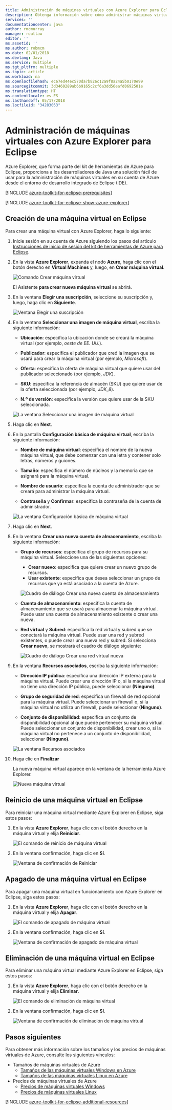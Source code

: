 ```yaml
---
title: Administración de máquinas virtuales con Azure Explorer para Eclipse
description: Obtenga información sobre cómo administrar máquinas virtuales de Azure mediante Azure Explorer para Eclipse.
services: ''
documentationcenter: java
author: rmcmurray
manager: routlaw
editor: ''
ms.assetid: ''
ms.author: robmcm
ms.date: 02/01/2018
ms.devlang: Java
ms.service: multiple
ms.tgt_pltfrm: multiple
ms.topic: article
ms.workload: na
ms.openlocfilehash: ec67ed44ec570da7b826c12a9f8a24a5b0170e99
ms.sourcegitcommit: 3d3460289ab6b9165c2cf6a3dd56eafd0692501e
ms.translationtype: HT
ms.contentlocale: es-ES
ms.lasthandoff: 05/17/2018
ms.locfileid: "34283053"
---
```

# <a name="manage-virtual-machines-by-using-the-azure-explorer-for-eclipse"></a>Administración de máquinas virtuales con Azure Explorer para Eclipse

Azure Explorer, que forma parte del kit de herramientas de Azure para Eclipse, proporciona a los desarrolladores de Java una solución fácil de usar para la administración de máquinas virtuales en su cuenta de Azure desde el entorno de desarrollo integrado de Eclipse (IDE).

[!INCLUDE [azure-toolkit-for-eclipse-prerequisites](../includes/azure-toolkit-for-eclipse-prerequisites.md)]

[!INCLUDE [azure-toolkit-for-eclipse-show-azure-explorer](../includes/azure-toolkit-for-eclipse-show-azure-explorer.md)]

## <a name="create-a-virtual-machine-in-eclipse"></a>Creación de una máquina virtual en Eclipse

Para crear una máquina virtual con Azure Explorer, haga lo siguiente:

1. Inicie sesión en su cuenta de Azure siguiendo los pasos del artículo [Instrucciones de inicio de sesión del kit de herramientas de Azure para Eclipse](https://docs.microsoft.com/java/azure/eclipse/azure-toolkit-for-eclipse-sign-in-instructions).

1. En la vista **Azure Explorer**, expanda el nodo **Azure**, haga clic con el botón derecho en **Virtual Machines** y, luego, en **Crear máquina virtual**.

   ![Comando Crear máquina virtual][CR01]  

   El Asistente **para crear nueva máquina virtual** se abrirá.

1. En la ventana **Elegir una suscripción**, seleccione su suscripción y, luego, haga clic en **Siguiente**.

   ![Ventana Elegir una suscripción][CR02]

1. En la ventana **Seleccionar una imagen de máquina virtual**, escriba la siguiente información:

   * **Ubicación**: especifica la ubicación donde se creará la máquina virtual (por ejemplo, *oeste de EE. UU.*).

   * **Publicador**: especifica el publicador que creó la imagen que se usará para crear la máquina virtual (por ejemplo, *Microsoft*).

   * **Oferta**: especifica la oferta de máquina virtual que quiere usar del publicador seleccionado (por ejemplo, *JDK*).

   * **SKU**: especifica la referencia de almacén (SKU) que quiere usar de la oferta seleccionada (por ejemplo, *JDK_8*).

   * **N.º de versión**: especifica la versión que quiere usar de la SKU seleccionada.

   ![La ventana Seleccionar una imagen de máquina virtual][CR03]

1. Haga clic en **Next**.

1. En la pantalla **Configuración básica de máquina virtual**, escriba la siguiente información:

   * **Nombre de máquina virtual**: especifica el nombre de la nueva máquina virtual, que debe comenzar con una letra y contener solo letras, números y guiones.

   * **Tamaño**: especifica el número de núcleos y la memoria que se asignará para la máquina virtual.

   * **Nombre de usuario**: especifica la cuenta de administrador que se creará para administrar la máquina virtual.

   * **Contraseña** y **Confirmar**: especifica la contraseña de la cuenta de administrador.

   ![La ventana Configuración básica de máquina virtual][CR04]

1. Haga clic en **Next**.

1. En la ventana **Crear una nueva cuenta de almacenamiento**, escriba la siguiente información:

   * **Grupo de recursos**: especifica el grupo de recursos para su máquina virtual. Seleccione una de las siguientes opciones:
      * **Crear nuevo**: especifica que quiere crear un nuevo grupo de recursos.
      * **Usar existente**: especifica que desea seleccionar un grupo de recursos que ya está asociado a la cuenta de Azure.

      ![Cuadro de diálogo Crear una nueva cuenta de almacenamiento][CR05]

   * **Cuenta de almacenamiento**: especifica la cuenta de almacenamiento que se usará para almacenar la máquina virtual. Puede usar una cuenta de almacenamiento existente o crear una nueva.

   * **Red virtual** y **Subred**: especifica la red virtual y subred que se conectará la máquina virtual. Puede usar una red y subred existentes, o puede crear una nueva red y subred. Si selecciona **Crear nuevo**, se mostrará el cuadro de diálogo siguiente:

      ![Cuadro de diálogo Crear una red virtual nueva][CR06]

1. En la ventana **Recursos asociados**, escriba la siguiente información:

   * **Dirección IP pública**: especifica una dirección IP externa para la máquina virtual. Puede crear una dirección IP o, si la máquina virtual no tiene una dirección IP pública, puede seleccionar **(Ninguno)**.

   * **Grupo de seguridad de red**: especifica un firewall de red opcional para la máquina virtual. Puede seleccionar un firewall o, si la máquina virtual no utiliza un firewall, puede seleccionar **(Ninguno)**.

   * **Conjunto de disponibilidad**: especifica un conjunto de disponibilidad opcional al que puede pertenecer su máquina virtual. Puede seleccionar un conjunto de disponibilidad, crear uno o, si la máquina virtual no pertenece a un conjunto de disponibilidad, seleccionar **(Ninguno)**.

   ![La ventana Recursos asociados][CR07]

1. Haga clic en **Finalizar**  

   La nueva máquina virtual aparece en la ventana de la herramienta Azure Explorer.

   ![Nueva máquina virtual][CR08]

## <a name="restart-a-virtual-machine-in-eclipse"></a>Reinicio de una máquina virtual en Eclipse

Para reiniciar una máquina virtual mediante Azure Explorer en Eclipse, siga estos pasos:

1. En la vista **Azure Explorer**, haga clic con el botón derecho en la máquina virtual y elija **Reiniciar**.

   ![El comando de reinicio de máquina virtual][RE01]

1. En la ventana confirmación, haga clic en **Sí**.

   ![Ventana de confirmación de Reiniciar][RE02]

## <a name="shut-down-a-virtual-machine-in-eclipse"></a>Apagado de una máquina virtual en Eclipse

Para apagar una máquina virtual en funcionamiento con Azure Explorer en Eclipse, siga estos pasos:

1. En la vista **Azure Explorer**, haga clic con el botón derecho en la máquina virtual y elija **Apagar**.

   ![El comando de apagado de máquina virtual][SH01]

1. En la ventana confirmación, haga clic en **Sí**.

   ![Ventana de confirmación de apagado de máquina virtual][SH02]

## <a name="delete-a-virtual-machine-in-eclipse"></a>Eliminación de una máquina virtual en Eclipse

Para eliminar una máquina virtual mediante Azure Explorer en Eclipse, siga estos pasos:

1. En la vista **Azure Explorer**, haga clic con el botón derecho en la máquina virtual y elija **Eliminar**.

   ![El comando de eliminación de máquina virtual][DE01]

1. En la ventana confirmación, haga clic en **Sí**.

   ![Ventana de confirmación de eliminación de máquina virtual][DE02]

## <a name="next-steps"></a>Pasos siguientes

Para obtener más información sobre los tamaños y los precios de máquinas virtuales de Azure, consulte los siguientes vínculos:

* Tamaños de máquinas virtuales de Azure
  * [Tamaños de las máquinas virtuales Windows en Azure]
  * [Tamaños de las máquinas virtuales Linux en Azure]
* Precios de máquinas virtuales de Azure
  * [Precios de máquinas virtuales Windows]
  * [Precios de máquinas virtuales Linux]

[!INCLUDE [azure-toolkit-for-eclipse-additional-resources](../includes/azure-toolkit-for-eclipse-additional-resources.md)]

<!-- URL List -->

[Tamaños de las máquinas virtuales Windows en Azure]: /azure/virtual-machines/virtual-machines-windows-sizes
[Tamaños de las máquinas virtuales Linux en Azure]: /azure/virtual-machines/virtual-machines-linux-sizes
[Precios de máquinas virtuales Windows]: /pricing/details/virtual-machines/windows/
[Precios de máquinas virtuales Linux]: /pricing/details/virtual-machines/linux/

<!-- IMG List -->

[RE01]: media/azure-toolkit-for-eclipse-managing-virtual-machines-using-azure-explorer/RE01.png
[RE02]: media/azure-toolkit-for-eclipse-managing-virtual-machines-using-azure-explorer/RE02.png

[SH01]: media/azure-toolkit-for-eclipse-managing-virtual-machines-using-azure-explorer/SH01.png
[SH02]: media/azure-toolkit-for-eclipse-managing-virtual-machines-using-azure-explorer/SH02.png

[DE01]: media/azure-toolkit-for-eclipse-managing-virtual-machines-using-azure-explorer/DE01.png
[DE02]: media/azure-toolkit-for-eclipse-managing-virtual-machines-using-azure-explorer/DE02.png

[CR01]: media/azure-toolkit-for-eclipse-managing-virtual-machines-using-azure-explorer/CR01.png
[CR02]: media/azure-toolkit-for-eclipse-managing-virtual-machines-using-azure-explorer/CR02.png
[CR03]: media/azure-toolkit-for-eclipse-managing-virtual-machines-using-azure-explorer/CR03.png
[CR04]: media/azure-toolkit-for-eclipse-managing-virtual-machines-using-azure-explorer/CR04.png
[CR05]: media/azure-toolkit-for-eclipse-managing-virtual-machines-using-azure-explorer/CR05.png
[CR06]: media/azure-toolkit-for-eclipse-managing-virtual-machines-using-azure-explorer/CR06.png
[CR07]: media/azure-toolkit-for-eclipse-managing-virtual-machines-using-azure-explorer/CR07.png
[CR08]: media/azure-toolkit-for-eclipse-managing-virtual-machines-using-azure-explorer/CR08.png
